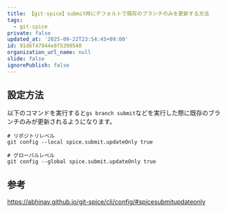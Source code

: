 ```yaml
---
title: 【git-spice】submit時にデフォルトで既存のブランチのみを更新する方法
tags:
  - git-spice
private: false
updated_at: '2025-09-22T23:54:45+09:00'
id: 91d6f47944e8f5390540
organization_url_name: null
slide: false
ignorePublish: false
---
```

## 設定方法

以下のコマンドを実行すると`gs branch submit`などを実行した際に既存のブランチのみが更新されるようになります。

```
# リポジトリレベル
git config --local spice.submit.updateOnly true

# グローバルレベル
git config --global spice.submit.updateOnly true
```

## 参考

https://abhinav.github.io/git-spice/cli/config/#spicesubmitupdateonly

